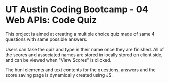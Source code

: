 # UT Austin Coding Bootcamp - 04 Web APIs: Code Quiz

This project is aimed at creating a multiple choice quiz made of same 4 questions with same possible answers. 


Users can take the quiz and type in their name once they are finished. All of the scores and associated names are stored in locally stored on client side, 
and can be viewed when "View Scores" is clicked.

The html elements and text contents for the questions, answers and the score saving page is dynamically created using JS.

